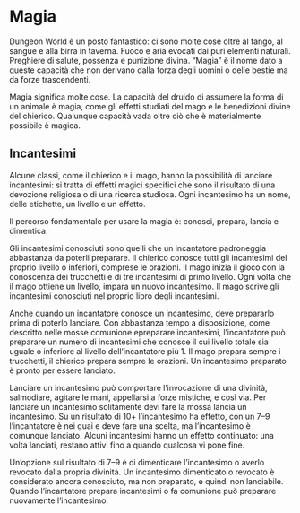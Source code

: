 # Magia
Dungeon World è un posto fantastico: ci sono molte cose oltre al fango, al sangue e alla birra in taverna. Fuoco e aria evocati dai puri elementi naturali. Preghiere di salute, possenza e punizione divina. “Magia” è il nome dato a queste capacità che non derivano dalla forza degli uomini o delle bestie ma da forze trascendenti.

Magia significa molte cose. La capacità del druido di assumere la forma di un animale è magia, come gli effetti studiati del mago e le benedizioni divine del chierico. Qualunque capacità vada oltre ciò che è materialmente possibile è magica.

## Incantesimi
Alcune classi, come il chierico e il mago, hanno la possibilità di lanciare incantesimi: si tratta di effetti magici specifici che sono il risultato di una devozione religiosa o di una ricerca studiosa. Ogni incantesimo ha un nome, delle etichette, un livello e un effetto.

Il percorso fondamentale per usare la magia è: conosci, prepara, lancia e dimentica.

Gli incantesimi conosciuti sono quelli che un incantatore padroneggia abbastanza da poterli preparare. Il chierico conosce tutti gli incantesimi del proprio livello o inferiori, comprese le orazioni. Il mago inizia il gioco con la conoscenza dei trucchetti e di tre incantesimi di primo livello. Ogni volta che il mago ottiene un livello, impara un nuovo incantesimo. Il mago scrive gli incantesimi conosciuti nel proprio libro degli incantesimi.

Anche quando un incantatore conosce un incantesimo, deve prepararlo prima di poterlo lanciare. Con abbastanza tempo a disposizione, come descritto nelle mosse comunione epreparare incantesimi, l’incantatore può preparare un numero di incantesimi che conosce il cui livello totale sia uguale o inferiore al livello dell’incantatore più 1. Il mago prepara sempre i trucchetti, il chierico prepara sempre le orazioni. Un incantesimo preparato è pronto per essere lanciato.

Lanciare un incantesimo può comportare l’invocazione di una divinità, salmodiare, agitare le mani, appellarsi a forze mistiche, e così via. Per lanciare un incantesimo solitamente devi fare la mossa lancia un incantesimo. Su un risultato di 10+ l’incantesimo ha effetto, con un 7–9 l’incantatore è nei guai e deve fare una scelta, ma l’incantesimo è comunque lanciato. Alcuni incantesimi hanno un effetto continuato: una volta lanciati, restano attivi fino a quando qualcosa vi pone fine.

Un’opzione sul risultato di 7–9 è di dimenticare l’incantesimo o averlo revocato dalla propria divinità. Un incantesimo dimenticato o revocato è considerato ancora conosciuto, ma non preparato, e quindi non lanciabile. Quando l’incantatore prepara incantesimi o fa comunione può preparare nuovamente l’incantesimo.
